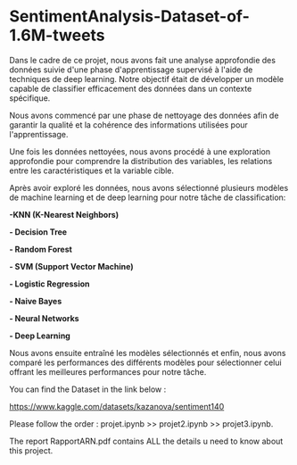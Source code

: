 # SentimentAnalysis-Dataset-of-1.6M-tweets

Dans le cadre de ce projet, nous avons fait une analyse approfondie des données suivie d'une phase d'apprentissage supervisé à l'aide de techniques de deep learning. Notre objectif était de développer un modèle capable de classifier efficacement des données dans un contexte spécifique.

Nous avons commencé par une phase de nettoyage des données afin de garantir la qualité et la cohérence des informations utilisées pour l'apprentissage.

Une fois les données nettoyées, nous avons procédé à une exploration approfondie pour comprendre la distribution des variables, les relations entre les caractéristiques et la variable cible. 

Après avoir exploré les données, nous avons sélectionné plusieurs modèles de machine learning et de deep learning pour notre tâche de classification: 

**-KNN (K-Nearest Neighbors)**

**- Decision Tree**

**- Random Forest** 

**- SVM (Support Vector Machine)** 

**- Logistic Regression**

**- Naive Bayes** 

**- Neural Networks** 

**- Deep Learning**

Nous avons ensuite entraîné les modèles sélectionnés et enfin, nous avons comparé les performances des différents modèles pour sélectionner celui offrant les meilleures performances pour notre tâche.

You can find the Dataset in the link below :

https://www.kaggle.com/datasets/kazanova/sentiment140

Please follow the order : projet.ipynb >> projet2.ipynb >> projet3.ipynb.

The report RapportARN.pdf contains ALL the details u need to know about this project.
